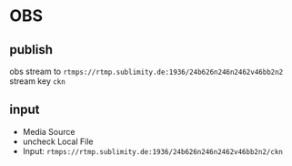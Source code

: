 OBS
===

publish
-------

obs stream to `rtmps://rtmp.sublimity.de:1936/24b626n246n2462v46bb2n2` stream key `ckn`

input
-----

- Media Source
- uncheck Local File
- Input: `rtmps://rtmp.sublimity.de:1936/24b626n246n2462v46bb2n2/ckn`

